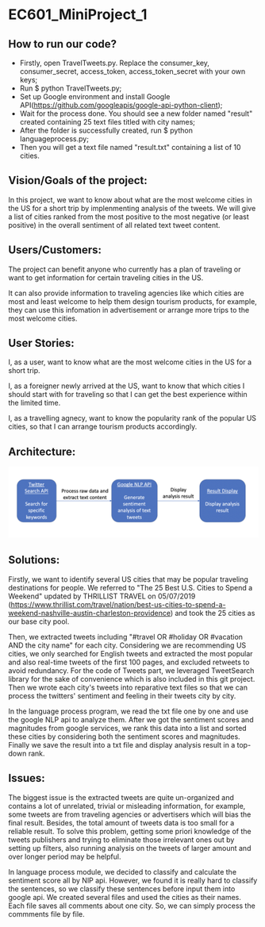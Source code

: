 # EC601_MiniProject_1

## How to run our code?
- Firstly, open TravelTweets.py. Replace the consumer_key, consumer_secret, access_token, access_token_secret with your own keys;
- Run $ python TravelTweets.py;
- Set up Google environment and install Google API(https://github.com/googleapis/google-api-python-client);
- Wait for the process done. You should see a new folder named "result" created containing 25 text files titled with city names;
- After the folder is successfully created, run $ python languageprocess.py;
- Then you will get a text file named "result.txt" containing a list of 10 cities.

## Vision/Goals of the project:
In this project, we want to know about what are the most welcome cities in the US for a short trip by implenmenting analysis of the tweets. We will give a list of cities ranked from the most positive to the most negative (or least positive) in the overall sentiment of all related text tweet content.

## Users/Customers:
The project can benefit anyone who currently has a plan of traveling or want to get information for certain traveling cities in the US. 

It can also provide information to traveling agencies like which cities are most and least welcome to help them design tourism products, for example, they can use this infomation in advertisement or arrange more trips to the most welcome cities.

## User Stories:
I, as a user, want to know what are the most welcome cities in the US for a short trip.

I, as a foreigner newly arrived at the US, want to know that which cities I should start with for traveling so that I can get the best experience within the limited time.

I, as a travelling agnecy, want to know the popularity rank of the popular US cities, so that I can arrange tourism products accordingly.

## Architecture:
![image text](https://github.com/MengtingSong/EC601_MiniProject_1/blob/master/601_mini1_architecture_v2.png)

## Solutions:
Firstly, we want to identify several US cities that may be popular traveling destinations for people. We referred to "The 25 Best U.S. Cities to Spend a Weekend" updated by THRILLIST TRAVEL on 05/07/2019 (https://www.thrillist.com/travel/nation/best-us-cities-to-spend-a-weekend-nashville-austin-charleston-providence) and took the 25 cities as our base city pool.

Then, we extracted tweets including "#travel OR #holiday OR #vacation AND the city name" for each city. Considering we are recommending US cities, we only searched for English tweets and extracted the most popular and also real-time tweets of the first 100 pages, and excluded retweets to avoid redundancy. For the code of Tweets part, we leveraged TweetSearch library for the sake of convenience which is also included in this git project. Then we wrote each city's tweets into reparative text files so that we can process the twitters' sentiment and feeling in their tweets city by city. 

In the language process program, we read the txt file one by one and use the google NLP api to analyze them. After we got the sentiment scores and magnitudes from google services, we rank this data into a list and sorted these cities by considering both the sentiment scores and magnitudes. Finally we save the result into a txt file and display analysis result in a top-down rank.

## Issues:
The biggest issue is the extracted tweets are quite un-organized and contains a lot of unrelated, trivial or misleading information, for example, some tweets are from traveling agencies or advertisers which will bias the final result. Besides, the total amount of tweets data is too small for a reliable result. To solve this problem, getting some priori knowledge of the tweets publishers and trying to eliminate those irrelevant ones out by setting up filters, also running analysis on the tweets of larger amount and over longer period may be helpful.

In language process module, we decided to classify and calculate the sentiment score all by NlP api. However, we found it is really hard to classify the sentences, so we classify these sentences before input them into google api. We created several files and used the cities as their names. Each file saves all comments about one city. So, we can simply process the commments file by file. 

